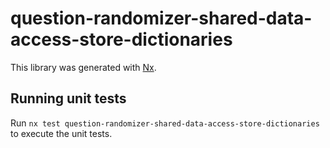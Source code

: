 # question-randomizer-shared-data-access-store-dictionaries

This library was generated with [Nx](https://nx.dev).

## Running unit tests

Run `nx test question-randomizer-shared-data-access-store-dictionaries` to execute the unit tests.
